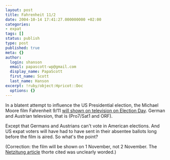 ```yaml
---
layout: post
title: Fahrenheit 11/2
date: 2004-10-14 17:41:27.000000000 +02:00
categories:
- expat
tags: []
status: publish
type: post
published: true
meta: {}
author:
  login: shanson
  email: papascott-wp@gmail.com
  display_name: PapaScott
  first_name: Scott
  last_name: Hanson
excerpt: !ruby/object:Hpricot::Doc
  options: {}
---
```

<p>In a blatent attempt to influence the US Presidential election, the Michael Moore film Fahrenheit 9/11 <a title="Fahrenheit 9/11 im TV" href="http://ameisendorf.de/?itemid=88">will shown on television on Election Day</a>. German and Austrian televsion, that is (Pro7/Sat1 and ORF).</p>
<p>Except that Germans and Austrians can't vote in American elections. And US expat voters will have had to have sent in their absentee ballots long before the film is aired. So what's the point?</p>
<p>(Correction: the film will be shown on 1 November, not 2 November. The <a href="http://www.netzeitung.de/medien/309149.html">Netzitung article</a> thorte cited was unclearly worded.)</p>
